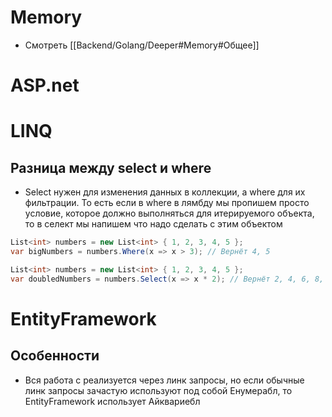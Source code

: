 # Memory
* Смотреть [[Backend/Golang/Deeper#Memory#Общее]]
# ASP.net
# LINQ
## Разница между select и where
- Select нужен для изменения данных в коллекции, а where для их фильтрации. То есть если в where в лямбду мы пропишем просто условие, которое должно выполняться для итерируемого объекта, то в селект мы напишем что надо сделать с этим объектом
```csharp
List<int> numbers = new List<int> { 1, 2, 3, 4, 5 };
var bigNumbers = numbers.Where(x => x > 3); // Вернёт 4, 5

List<int> numbers = new List<int> { 1, 2, 3, 4, 5 };
var doubledNumbers = numbers.Select(x => x * 2); // Вернёт 2, 4, 6, 8, 10
```

# EntityFramework
## Особенности
- Вся работа с реализуется через линк запросы, но если обычные линк запросы зачастую используют под собой Енумерабл, то EntityFramework использует Айквариебл